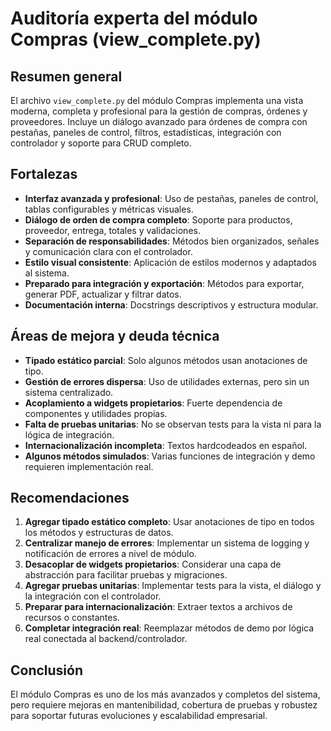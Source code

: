 # Auditoría experta del módulo Compras (view_complete.py)

## Resumen general
El archivo `view_complete.py` del módulo Compras implementa una vista moderna, completa y profesional para la gestión de compras, órdenes y proveedores. Incluye un diálogo avanzado para órdenes de compra con pestañas, paneles de control, filtros, estadísticas, integración con controlador y soporte para CRUD completo.

## Fortalezas
- **Interfaz avanzada y profesional**: Uso de pestañas, paneles de control, tablas configurables y métricas visuales.
- **Diálogo de orden de compra completo**: Soporte para productos, proveedor, entrega, totales y validaciones.
- **Separación de responsabilidades**: Métodos bien organizados, señales y comunicación clara con el controlador.
- **Estilo visual consistente**: Aplicación de estilos modernos y adaptados al sistema.
- **Preparado para integración y exportación**: Métodos para exportar, generar PDF, actualizar y filtrar datos.
- **Documentación interna**: Docstrings descriptivos y estructura modular.

## Áreas de mejora y deuda técnica
- **Tipado estático parcial**: Solo algunos métodos usan anotaciones de tipo.
- **Gestión de errores dispersa**: Uso de utilidades externas, pero sin un sistema centralizado.
- **Acoplamiento a widgets propietarios**: Fuerte dependencia de componentes y utilidades propias.
- **Falta de pruebas unitarias**: No se observan tests para la vista ni para la lógica de integración.
- **Internacionalización incompleta**: Textos hardcodeados en español.
- **Algunos métodos simulados**: Varias funciones de integración y demo requieren implementación real.

## Recomendaciones
1. **Agregar tipado estático completo**: Usar anotaciones de tipo en todos los métodos y estructuras de datos.
2. **Centralizar manejo de errores**: Implementar un sistema de logging y notificación de errores a nivel de módulo.
3. **Desacoplar de widgets propietarios**: Considerar una capa de abstracción para facilitar pruebas y migraciones.
4. **Agregar pruebas unitarias**: Implementar tests para la vista, el diálogo y la integración con el controlador.
5. **Preparar para internacionalización**: Extraer textos a archivos de recursos o constantes.
6. **Completar integración real**: Reemplazar métodos de demo por lógica real conectada al backend/controlador.

## Conclusión
El módulo Compras es uno de los más avanzados y completos del sistema, pero requiere mejoras en mantenibilidad, cobertura de pruebas y robustez para soportar futuras evoluciones y escalabilidad empresarial.

